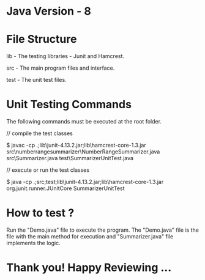 # Java Version - 8

# File Structure

lib - The testing libraries - Junit and Hamcrest.

src - The main program files and interface.

test - The unit test files.

# Unit Testing Commands

The following commands must be executed at the root folder.

// compile the test classes

$ javac -cp .;lib\junit-4.13.2.jar;lib\hamcrest-core-1.3.jar src\numberrangesummarizer\NumberRangeSummarizer.java src\Summarizer.java test\SummarizerUnitTest.java

// execute or run the test classes

$ java -cp .;src;test;lib\junit-4.13.2.jar;lib\hamcrest-core-1.3.jar org.junit.runner.JUnitCore SummarizerUnitTest

# How to test ?

Run the "Demo.java" file to execute the program. The "Demo.java" file is the file with the main method for execution and "Summarizer.java" file implements the logic.

# Thank you! Happy Reviewing ...
